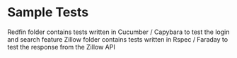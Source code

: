 # Sample Tests
Redfin folder contains tests written in Cucumber / Capybara to test the login and search feature
Zillow folder contains tests written in Rspec / Faraday to test the response from the Zillow API 
